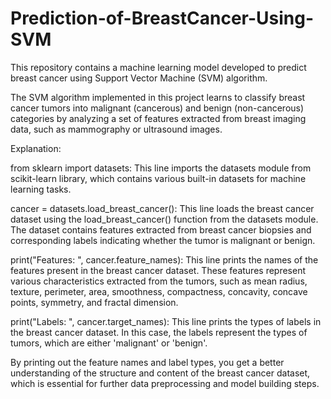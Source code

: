 # Prediction-of-BreastCancer-Using-SVM
This repository contains a machine learning model developed to predict breast cancer using Support Vector Machine (SVM) algorithm.

The SVM algorithm implemented in this project learns to classify breast cancer tumors into malignant (cancerous) and benign (non-cancerous) categories by analyzing a set of features extracted from breast imaging data, such as mammography or ultrasound images. 

Explanation:

from sklearn import datasets: This line imports the datasets module from scikit-learn library, which contains various built-in datasets for machine learning tasks.

cancer = datasets.load_breast_cancer(): This line loads the breast cancer dataset using the load_breast_cancer() function from the datasets module. The dataset contains features extracted from breast cancer biopsies and corresponding labels indicating whether the tumor is malignant or benign.

print("Features: ", cancer.feature_names): This line prints the names of the features present in the breast cancer dataset. These features represent various characteristics extracted from the tumors, such as mean radius, texture, perimeter, area, smoothness, compactness, concavity, concave points, symmetry, and fractal dimension.

print("Labels: ", cancer.target_names): This line prints the types of labels in the breast cancer dataset. In this case, the labels represent the types of tumors, which are either 'malignant' or 'benign'.

By printing out the feature names and label types, you get a better understanding of the structure and content of the breast cancer dataset, which is essential for further data preprocessing and model building steps.
